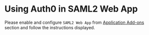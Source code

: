 # Using Auth0 in SAML2 Web App

Please enable and configure `SAML2 Web App` from <a href="@@uiAppAddonsURL@@" target="_new">Application Add-ons</a> section and follow the instructions displayed.